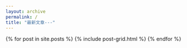 ```yaml
---
layout: archive
permalink: /
title: "最新文章---"
---
```


<div class="tiles">
{% for post in site.posts %}
	{% include post-grid.html %}
{% endfor %}
</div><!-- /.tiles -->
